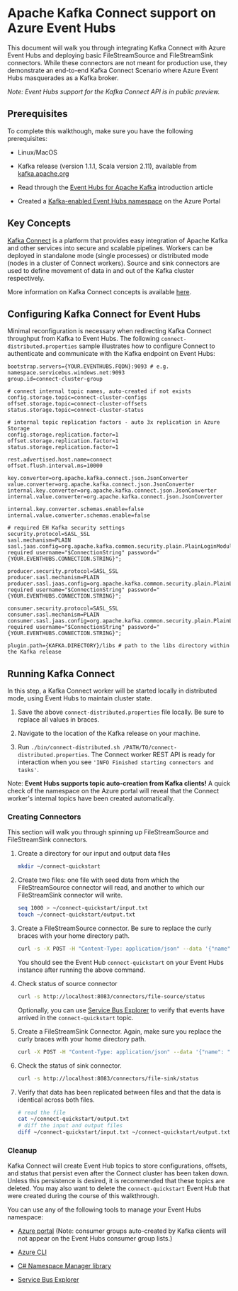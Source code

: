 # Apache Kafka Connect support on Azure Event Hubs

This document will walk you through integrating Kafka Connect with Azure Event Hubs and deploying basic FileStreamSource and FileStreamSink connectors.  While these connectors are not meant for production use, they demonstrate an end-to-end Kafka Connect Scenario where Azure Event Hubs masquerades as a Kafka broker.

*Note: Event Hubs support for the Kafka Connect API is in public preview.*  

## Prerequisites

To complete this walkthough, make sure you have the following prerequisites:

- Linux/MacOS

- Kafka release (version 1.1.1, Scala version 2.11), available from [kafka.apache.org](https://kafka.apache.org/downloads#1.1.1)

- Read through the [Event Hubs for Apache Kafka](https://docs.microsoft.com/azure/event-hubs/event-hubs-for-kafka-ecosystem-overview) introduction article

- Created a [Kafka-enabled Event Hubs namespace](https://docs.microsoft.com/azure/event-hubs/event-hubs-create) on the Azure Portal

## Key Concepts

[Kafka Connect](https://kafka.apache.org/documentation/#connect) is a platform that provides easy integration of Apache Kafka and other services into secure and scalable pipelines.  Workers can be deployed in standalone mode (single processes) or distributed mode (nodes in a cluster of Connect workers).  Source and sink connectors are used to define movement of data in and out of the Kafka cluster respectively.

More information on Kafka Connect concepts is available [here](https://docs.confluent.io/current/connect/concepts.html).

## Configuring Kafka Connect for Event Hubs

Minimal reconfiguration is necessary when redirecting Kafka Connect throughput from Kafka to Event Hubs.  The following `connect-distributed.properties` sample illustrates how to configure Connect to authenticate and communicate with the Kafka endpoint on Event Hubs:

```properties
bootstrap.servers={YOUR.EVENTHUBS.FQDN}:9093 # e.g. namespace.servicebus.windows.net:9093
group.id=connect-cluster-group

# connect internal topic names, auto-created if not exists
config.storage.topic=connect-cluster-configs
offset.storage.topic=connect-cluster-offsets
status.storage.topic=connect-cluster-status

# internal topic replication factors - auto 3x replication in Azure Storage
config.storage.replication.factor=1
offset.storage.replication.factor=1
status.storage.replication.factor=1

rest.advertised.host.name=connect
offset.flush.interval.ms=10000

key.converter=org.apache.kafka.connect.json.JsonConverter
value.converter=org.apache.kafka.connect.json.JsonConverter
internal.key.converter=org.apache.kafka.connect.json.JsonConverter
internal.value.converter=org.apache.kafka.connect.json.JsonConverter

internal.key.converter.schemas.enable=false
internal.value.converter.schemas.enable=false

# required EH Kafka security settings
security.protocol=SASL_SSL
sasl.mechanism=PLAIN
sasl.jaas.config=org.apache.kafka.common.security.plain.PlainLoginModule required username="$ConnectionString" password="{YOUR.EVENTHUBS.CONNECTION.STRING}";

producer.security.protocol=SASL_SSL
producer.sasl.mechanism=PLAIN
producer.sasl.jaas.config=org.apache.kafka.common.security.plain.PlainLoginModule required username="$ConnectionString" password="{YOUR.EVENTHUBS.CONNECTION.STRING}";

consumer.security.protocol=SASL_SSL
consumer.sasl.mechanism=PLAIN
consumer.sasl.jaas.config=org.apache.kafka.common.security.plain.PlainLoginModule required username="$ConnectionString" password="{YOUR.EVENTHUBS.CONNECTION.STRING}";

plugin.path={KAFKA.DIRECTORY}/libs # path to the libs directory within the Kafka release
```

## Running Kafka Connect

In this step, a Kafka Connect worker will be started locally in distributed mode, using Event Hubs to maintain cluster state.

1. Save the above `connect-distributed.properties` file locally.  Be sure to replace all values in braces.

2. Navigate to the location of the Kafka release on your machine.

3. Run `./bin/connect-distributed.sh /PATH/TO/connect-distributed.properties`.  The Connect worker REST API is ready for interaction when you see `'INFO Finished starting connectors and tasks'`. 

Note: **Event Hubs supports topic auto-creation from Kafka clients!**  A quick check of the namespace on the Azure portal will reveal that the Connect worker's internal topics have been created automatically.

### Creating Connectors

This section will walk you through spinning up FileStreamSource and FileStreamSink connectors. 

1. Create a directory for our input and output data files
    ```bash
    mkdir ~/connect-quickstart
    ```

2. Create two files: one file with seed data from which the FileStreamSource connector will read, and another to which our FileStreamSink connector will write.
    ```bash
    seq 1000 > ~/connect-quickstart/input.txt
    touch ~/connect-quickstart/output.txt
    ```

3. Create a FileStreamSource connector.  Be sure to replace the curly braces with your home directory path.
    ```bash
    curl -s -X POST -H "Content-Type: application/json" --data '{"name": "file-source","config": {"connector.class":"org.apache.kafka.connect.file.FileStreamSourceConnector","tasks.max":"1","topic":"connect-quickstart","file": "{YOUR/HOME/PATH}/connect-quickstart/input.txt"}}' http://localhost:8083/connectors
    ```

    You should see the Event Hub `connect-quickstart` on your Event Hubs instance after running the above command.

4. Check status of source connector
    ```bash
    curl -s http://localhost:8083/connectors/file-source/status
    ```
    Optionally, you can use [Service Bus Explorer](https://github.com/paolosalvatori/ServiceBusExplorer/releases) to verify that events have arrived in the `connect-quickstart` topic.

5. Create a FileStreamSink Connector.  Again, make sure you replace the curly braces with your home directory path.
    ```bash
    curl -X POST -H "Content-Type: application/json" --data '{"name": "file-sink", "config": {"connector.class":"org.apache.kafka.connect.file.FileStreamSinkConnector", "tasks.max":"1", "topics":"connect-quickstart", "file": "{YOUR/HOME/PATH}/connect-quickstart/output.txt"}}' http://localhost:8083/connectors
    ```
 
6. Check the status of sink connector.
    ```bash
    curl -s http://localhost:8083/connectors/file-sink/status
    ```

7. Verify that data has been replicated between files and that the data is identical across both files.
    ```bash
    # read the file
    cat ~/connect-quickstart/output.txt
    # diff the input and output files
    diff ~/connect-quickstart/input.txt ~/connect-quickstart/output.txt
    ```

### Cleanup

Kafka Connect will create Event Hub topics to store configurations, offsets, and status that persist even after the Connect cluster has been taken down.  Unless this persistence is desired, it is recommended that these topics are deleted.  You may also want to delete the `connect-quickstart` Event Hub that were created during the course of this walkthrough.

You can use any of the following tools to manage your Event Hubs namespace:

- [Azure portal](portal.azure.com) (Note: consumer groups auto-created by Kafka clients will not appear on the Event Hubs consumer group lists.)

- [Azure CLI](https://docs.microsoft.com/cli/azure/eventhubs?view=azure-cli-latest)

- [C# Namespace Manager library](https://docs.microsoft.com/dotnet/api/microsoft.servicebus.namespacemanager?view=azure-dotnet)

- [Service Bus Explorer](https://github.com/paolosalvatori/ServiceBusExplorer/releases)
